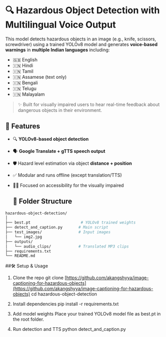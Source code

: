 # 🔍 Hazardous Object Detection with Multilingual Voice Output

This model detects hazardous objects in an image (e.g., knife, scissors, screwdriver) using a trained YOLOv8 model and generates **voice-based warnings** in **multiple Indian languages** including:

- 🇬🇧 English
- 🇮🇳 Hindi
- 🇮🇳 Tamil
- 🇮🇳 Assamese (text only)
- 🇮🇳 Bengali
- 🇮🇳 Telugu
- 🇮🇳 Malayalam

> ✨ Built for visually impaired users to hear real-time feedback about dangerous objects in their environment.
>

## 🚀 Features

- 🔍 **YOLOv8-based object detection**
- 🗣️ **Google Translate + gTTS speech output**
- 🛡️ Hazard level estimation via object **distance + position**
- ✅ Modular and runs offline (except translation/TTS)
- 👩‍🦯 Focused on accessibility for the visually impaired

  ## 📁 Folder Structure

```bash
hazardous-object-detection/
│
├── best.pt                      # YOLOv8 trained weights
├── detect_and_caption.py       # Main script
├── test_images/                # Input images
│   └── img2.jpg
├── outputs/
│   └── audio_clips/            # Translated MP3 clips
├── requirements.txt
└── README.md
```
##🛠️ Setup & Usage
1. Clone the repo
git clone [https://github.com/akangshyya/image-captioning-for-hazardous-objects](https://github.com/akangshyya/image-captioning-for-hazardous-objects)
cd hazardous-object-detection

3. Install dependencies
pip install -r requirements.txt

3. Add model weights
Place your trained YOLOv8 model file as best.pt in the root folder.

4. Run detection and TTS
python detect_and_caption.py

